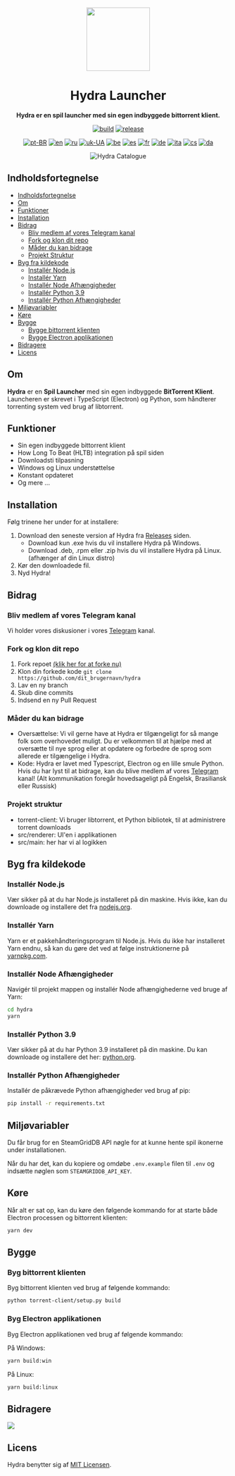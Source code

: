 <br>

<div align="center">

[<img src="./resources/icon.png" width="144"/>](https://hydralauncher.site)

  <h1 align="center">Hydra Launcher</h1>

  <p align="center">
    <strong>Hydra er en spil launcher med sin egen indbyggede bittorrent klient.</strong>
  </p>

[![build](https://img.shields.io/github/actions/workflow/status/hydralauncher/hydra/build.yml)](https://github.com/hydralauncher/hydra/actions)
[![release](https://img.shields.io/github/package-json/v/hydralauncher/hydra)](https://github.com/hydralauncher/hydra/releases)

[![pt-BR](https://img.shields.io/badge/lang-pt--BR-green.svg)](README.pt-BR.md)
[![en](https://img.shields.io/badge/lang-en-red.svg)](README.md)
[![ru](https://img.shields.io/badge/lang-ru-yellow.svg)](README.ru.md)
[![uk-UA](https://img.shields.io/badge/lang-uk--UA-blue)](README.uk-UA.md)
[![be](https://img.shields.io/badge/lang-be-orange)](README.be.md)
[![es](https://img.shields.io/badge/lang-es-red)](README.es.md)
[![fr](https://img.shields.io/badge/lang-fr-blue)](README.fr.md)
[![de](https://img.shields.io/badge/lang-de-black)](README.de.md)
[![ita](https://img.shields.io/badge/lang-it-red)](README.it.md)
[![cs](https://img.shields.io/badge/lang-cs-purple)](README.cs.md)
[![da](https://img.shields.io/badge/lang-da-red)](README.da.md)

![Hydra Catalogue](./screenshot.png)

</div>

## Indholdsfortegnelse

- [Indholdsfortegnelse](#indholdsfortegnelse)
- [Om](#om)
- [Funktioner](#funktioner)
- [Installation](#installation)
- [Bidrag](#-bidrag)
  - [Bliv medlem af vores Telegram kanal](#-join-our-telegram)
  - [Fork og klon dit repo](#fork-and-clone-your-repository)
  - [Måder du kan bidrage](#ways-you-can-contribute)
  - [Projekt Struktur](#project-structure)
- [Byg fra kildekode](#build-from-source)
  - [Installér Node.js](#install-nodejs)
  - [Installér Yarn](#install-yarn)
  - [Installér Node Afhængigheder](#install-node-dependencies)
  - [Installér Python 3.9](#install-python-39)
  - [Installér Python Afhængigheder](#install-python-dependencies)
- [Miljøvariabler](#environment-variables)
- [Køre](#running)
- [Bygge](#build)
  - [Bygge bittorrent klienten](#build-the-bittorrent-client)
  - [Bygge Electron applikationen](#build-the-electron-application)
- [Bidragere](#contributors)
- [Licens](#license)

## Om

**Hydra** er en **Spil Launcher** med sin egen indbyggede **BitTorrent Klient**.
<br>
Launcheren er skrevet i TypeScript (Electron) og Python, som håndterer torrenting system ved brug af libtorrent.

## Funktioner

- Sin egen indbyggede bittorrent klient
- How Long To Beat (HLTB) integration på spil siden
- Downloadsti tilpasning
- Windows og Linux understøttelse
- Konstant opdateret
- Og mere ...

## Installation

Følg trinene her under for at installere:

1. Download den seneste version af Hydra fra [Releases](https://github.com/hydralauncher/hydra/releases/latest) siden.
   - Download kun .exe hvis du vil installere Hydra på Windows.
   - Download .deb, .rpm eller .zip hvis du vil installere Hydra på Linux. (afhænger af din Linux distro)
2. Kør den downloadede fil.
3. Nyd Hydra!

## <a name="bidrag"> Bidrag

### <a name="join-our-telegram"></a> Bliv medlem af vores Telegram kanal

Vi holder vores diskusioner i vores [Telegram](https://t.me/hydralauncher) kanal.

### Fork og klon dit repo

1. Fork repoet [(klik her for at forke nu)](https://github.com/hydralauncher/hydra/fork)
2. Klon din forkede kode `git clone https://github.com/dit_brugernavn/hydra`
3. Lav en ny branch
4. Skub dine commits
5. Indsend en ny Pull Request

### Måder du kan bidrage

- Oversættelse: Vi vil gerne have at Hydra er tilgængeligt for så mange folk som overhovedet muligt. Du er velkommen til at hjælpe med at oversætte til nye sprog eller at opdatere og forbedre de sprog som allerede er tilgængelige i Hydra.
- Kode: Hydra er lavet med Typescript, Electron og en lille smule Python. Hvis du har lyst til at bidrage, kan du blive medlem af vores [Telegram](https://t.me/hydralauncher) kanal! (Alt kommunikation foregår hovedsageligt på Engelsk, Brasiliansk eller Russisk)

### Projekt struktur

- torrent-client: Vi bruger libtorrent, et Python bibliotek, til at administrere torrent downloads
- src/renderer: UI'en i applikationen
- src/main: her har vi al logikken

## Byg fra kildekode

### Installér Node.js

Vær sikker på at du har Node.js installeret på din maskine. Hvis ikke, kan du downloade og installere det fra [nodejs.org](https://nodejs.org/).

### Installér Yarn

Yarn er et pakkehåndteringsprogram til Node.js. Hvis du ikke har installeret Yarn endnu, så kan du gøre det ved at følge instruktionerne på [yarnpkg.com](https://classic.yarnpkg.com/lang/en/docs/install/).

### Installér Node Afhængigheder

Navigér til projekt mappen og installér Node afhængighederne ved bruge af Yarn:

```bash
cd hydra
yarn
```

### Installér Python 3.9

Vær sikker på at du har Python 3.9 installeret på din maskine. Du kan downloade og installere det her: [python.org](https://www.python.org/downloads/release/python-3913/).

### Installér Python Afhængigheder

Installér de påkrævede Python afhængigheder ved brug af pip:

```bash
pip install -r requirements.txt
```

## Miljøvariabler

Du får brug for en SteamGridDB API nøgle for at kunne hente spil ikonerne under installationen.

Når du har det, kan du kopiere og omdøbe `.env.example` filen til `.env` og indsætte nøglen som `STEAMGRIDDB_API_KEY`.

## Køre

Når alt er sat op, kan du køre den følgende kommando for at starte både Electron processen og bittorrent klienten:

```bash
yarn dev
```

## Bygge

### Byg bittorrent klienten

Byg bittorrent klienten ved brug af følgende kommando:

```bash
python torrent-client/setup.py build
```

### Byg Electron applikationen

Byg Electron applikationen ved brug af følgende kommando:

På Windows:

```bash
yarn build:win
```

På Linux:

```bash
yarn build:linux
```

## Bidragere

<a href="https://github.com/hydralauncher/hydra/graphs/contributors">
  <img src="https://contrib.rocks/image?repo=hydralauncher/hydra" />
</a>

## Licens

Hydra benytter sig af [MIT Licensen](LICENSE).
